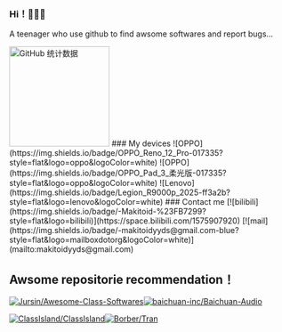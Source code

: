 
### Hi！👋👋👋
A teenager who use github to find awsome softwares and report bugs... 

<img src="https://github-readme-stats.vercel.app/api?username=Makitoid&show_icons=true&theme=tokyonight&hide_border=true&card_width=450&cache_bust=1" alt="GitHub 统计数据" height="180"/>
### My devices
![OPPO](https://img.shields.io/badge/OPPO_Reno_12_Pro-017335?style=flat&logo=oppo&logoColor=white) ![OPPO](https://img.shields.io/badge/OPPO_Pad_3_柔光版-017335?style=flat&logo=oppo&logoColor=white) ![Lenovo](https://img.shields.io/badge/Legion_R9000p_2025-ff3a2b?style=flat&logo=lenovo&logoColor=white) 
### Contact me
[![bilibili](https://img.shields.io/badge/-Makitoid-%23FB7299?style=flat&logo=bilibili)](https://space.bilibili.com/1575907920) [![mail](https://img.shields.io/badge/-makitoidyyds@gmail.com-blue?style=flat&logo=mailboxdotorg&logoColor=white)](mailto:makitoidyyds@gmail.com)

## Awsome repositorie recommendation！
[![Jursin/Awesome-Class-Softwares](https://github-readme-stats.vercel.app/api/pin/?username=Jursin&repo=Awesome-Class-Softwares&show_owner=true)](https://github.com/Jursin/Awesome-Class-Softwares)[![baichuan-inc/Baichuan-Audio](https://github-readme-stats.vercel.app/api/pin/?username=baichuan-inc&repo=Baichuan-Audio&show_owner=true)](https://github.com/baichuan-inc/Baichuan-Audio)

[![ClassIsland/ClassIsland](https://github-readme-stats.vercel.app/api/pin/?username=ClassIsland&repo=ClassIsland&show_owner=false)](https://github.com/ClassIsland/ClassIsland)[![Borber/Tran](https://github-readme-stats.vercel.app/api/pin/?username=Borber&repo=Tran&show_owner=true)](https://github.com/Borber/Tran)

